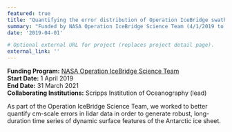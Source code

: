 ```yaml
---
featured: true
title: "Quantifying the error distribution of Operation IceBridge swath altimetry to generate robust, long-duration time series of height changes over dyanmic features in Antarctica"
summary: "Funded by NASA Operation IceBridge Science Team (4/1/2019 to 3/31/2021)"
date: '2019-04-01'

# Optional external URL for project (replaces project detail page).
external_link: ''
---
```

  **Funding Program:** [NASA Operation IceBridge Science Team](https://nspires.nasaprs.com/external/viewrepositorydocument/cmdocumentid=555585/solicitationId=%7BD244F3AA-37A1-4199-BDB4-F62FA4C34EBD%7D/viewSolicitationDocument=1/ICEBRIDGE16%20SELECTIONS_2.pdf)<br>
  **Start Date:** 1 April 2019 <br>
  **End Date:** 31 March 2021  <br>
  **Collaborating Institutions:** Scripps Institution of Oceanography (lead)

  As part of the Operation IceBridge Science Team, we worked to better quantify cm-scale errors in lidar data in order to generate robust, long-duration time series of dynamic surface features of the Antarctic ice sheet.
